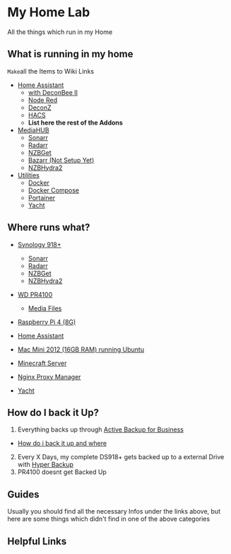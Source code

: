# My Home Lab
All the things which run in my Home

## What is running in my home

`Make`all the Items to Wiki Links
* [Home Assistant]()
  * [with DeconBee II]()
  * [Node Red]()
  * [DeconZ]()
  * [HACS]()
  * **List here the rest of the Addons** 
* [MediaHUB]()
  * [Sonarr]()
  * [Radarr]()
  * [NZBGet]()
  * [Bazarr (Not Setup Yet)]()
  * [NZBHydra2]()
* [Utilities]()
  * [Docker]()
  * [Docker Compose]()
  * [Portainer]()
  * [Yacht]()
  
## Where runs what?

* [Synology 918+]()
  * [Sonarr]()
  * [Radarr]()
  * [NZBGet]()
  * [NZBHydra2]()

* [WD PR4100]()
  * [Media Files]()
* [Raspberry Pi 4 (8G)]()
 * [Home Assistant]()
* [Mac Mini 2012 (16GB RAM) running Ubuntu]()
 * [Minecraft Server]()
 * [Nginx Proxy Manager]()
 * [Yacht]()
 

## How do I back it Up?
1. Everything backs up through [Active Backup for Business]()
 * [How do i back it up and where]()
2. Every X Days, my complete DS918+ gets backed up to a external Drive with [Hyper Backup]()
3. PR4100 doesnt get Backed Up

## Guides
Usually you should find all the necessary Infos under the links above, but here are some things which didn't find in one of the above categories
  
  
## Helpful Links

